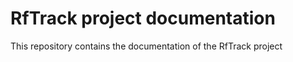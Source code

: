 RfTrack project documentation
=============================

This repository contains the documentation of the RfTrack project

